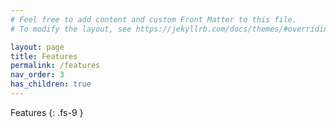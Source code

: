 ```yaml
---
# Feel free to add content and custom Front Matter to this file.
# To modify the layout, see https://jekyllrb.com/docs/themes/#overriding-theme-defaults

layout: page
title: Features
permalink: /features
nav_order: 3
has_children: true
---
```


Features
{: .fs-9 }